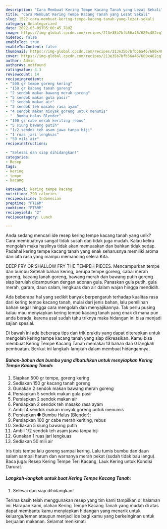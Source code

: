 ```yaml
---
description: "Cara Membuat Kering Tempe Kacang Tanah yang Lezat Sekali"
title: "Cara Membuat Kering Tempe Kacang Tanah yang Lezat Sekali"
slug: 1522-cara-membuat-kering-tempe-kacang-tanah-yang-lezat-sekali
category: Uncategorized
date: 2022-05-09T05:00:45.780Z
image: https://img-global.cpcdn.com/recipes/213e35b7bfb56a46/680x482cq70/kering-tempe-kacang-tanah-foto-resep-utama.jpg
hideToc: false
enableToc: true
enableTocContent: false
thumbnail: https://img-global.cpcdn.com/recipes/213e35b7bfb56a46/680x482cq70/kering-tempe-kacang-tanah-foto-resep-utama.jpg
cover: https://img-global.cpcdn.com/recipes/213e35b7bfb56a46/680x482cq70/kering-tempe-kacang-tanah-foto-resep-utama.jpg
author: Admin
authorAv: notfound
ratingvalue: 4.1
reviewcount: 14
recipeingredient:
- "500 gr tempe goreng kering"
- "150 gr kacang tanah goreng"
- "2 sendok makan bawang merah goreng"
- "5 sendok makan gula pasir"
- "2 sendok makan air"
- "2 sendok teh masako rasa ayam"
- "4 sendok makan minyak goreng untuk menumis"
- "  Bumbu Halus Blender"
- "100 gr cabe merah keriting rebus"
- "5 siung bawang putih"
- "1/2 sendok teh asam jawa tanpa biji"
- "1 ruas jari lengkuas"
- "50 mili air"
recipeinstructions:

- "Selesai dan siap dihidangkan!"
categories:
- Resep
tags:
- kering
- tempe
- kacang

katakunci: kering tempe kacang 
nutrition: 290 calories
recipecuisine: Indonesian
preptime: "PT16M"
cooktime: "PT59M"
recipeyield: "2"
recipecategory: Lunch

---
```





Anda sedang mencari ide resep kering tempe kacang tanah yang unik? Cara membuatnya sangat tidak susah dan tidak juga mudah. Kalau keliru mengolah maka hasilnya tidak akan memuaskan dan bahkan tidak sedap. Padahal kering tempe kacang tanah yang enak seharusnya memiliki aroma dan cita rasa yang mampu memancing selera Kita.





DEEP FRY OR SHALLOW FRY THE TEMPEH PIECES. Mencampurkan tempe dan bumbu Setelah bahan kering, berupa tempe goreng, cabai merah goreng, kacang tanah goreng, bawang merah dan bawang putih goreng siap barulah dicampurkan dengan adonan gula. Panaskan gula putih, gula merah, garam, daun salam, lengkuas dan air dalam wajan hingga mendidih.

Ada beberapa hal yang sedikit banyak berpengaruh terhadap kualitas rasa dari kering tempe kacang tanah, mulai dari jenis bahan, lalu pemilihan bahan segar hingga cara mengolah dan menyajikannya. Tak perlu pusing kalau mau menyiapkan kering tempe kacang tanah yang enak di mana pun anda berada, karena asal sudah tahu triknya maka hidangan ini bisa menjadi sajian spesial.






Di bawah ini ada beberapa tips dan trik praktis yang dapat diterapkan untuk mengolah kering tempe kacang tanah yang siap dikreasikan. Kamu bisa membuat Kering Tempe Kacang Tanah memakai 13 bahan dan 0 langkah pembuatan. Berikut ini langkah-langkah dalam membuat hidangannya.

<!--inarticleads1-->

##### Bahan-bahan dan bumbu yang dibutuhkan untuk menyiapkan Kering Tempe Kacang Tanah:

1. Siapkan 500 gr tempe, goreng kering
1. Sediakan 150 gr kacang tanah goreng
1. Gunakan 2 sendok makan bawang merah goreng
1. Persiapkan 5 sendok makan gula pasir
1. Persiapkan 2 sendok makan air
1. Persiapkan 2 sendok teh masako rasa ayam
1. Ambil 4 sendok makan minyak goreng untuk menumis
1. Persiapkan  ● Bumbu Halus (Blender):
1. Persiapkan 100 gr cabe merah keriting, rebus
1. Sediakan 5 siung bawang putih
1. Ambil 1/2 sendok teh asam jawa tanpa biji
1. Gunakan 1 ruas jari lengkuas
1. Sediakan 50 mili air


Iris tipis tempe lalu goreng sampai kering. Lalu tumis bumbu dan daun salam sampai harum dan warnanya merah pekat (sudah tidak bau langu). Baca juga: Resep Kering Tempe Teri Kacang, Lauk Kering untuk Kondisi Darurat. 

<!--inarticleads2-->

##### Langkah-langkah untuk buat Kering Tempe Kacang Tanah:


1. Selesai dan siap dihidangkan!



Terima kasih telah menggunakan resep yang tim kami tampilkan di halaman ini. Harapan kami, olahan Kering Tempe Kacang Tanah yang mudah di atas dapat membantu kamu menyiapkan hidangan yang menarik untuk keluarga/teman ataupun menjadi ide bagi kamu yang berkeinginan untuk berjualan makanan. Selamat menikmati
